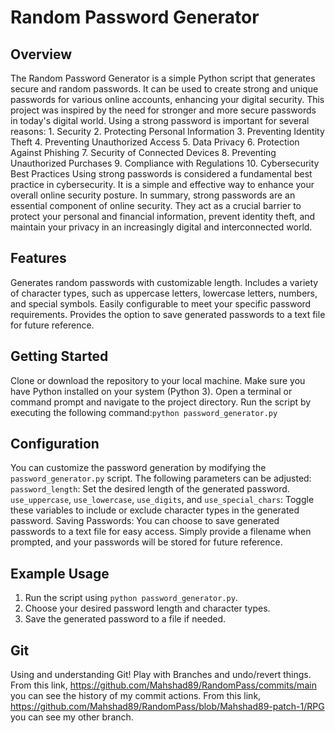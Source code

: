 # Random Password Generator 

## Overview 
 The Random Password Generator is a simple Python script that generates secure and random passwords. It can be used to create strong and unique passwords for various 
online accounts, enhancing your digital security. 
 This project was inspired by the need for stronger and more secure passwords in today's digital world. Using a strong password is important for several reasons: 1. Security 2. Protecting Personal Information 3. Preventing Identity Theft 4. Preventing Unauthorized Access 5. Data Privacy 6. Protection Against Phishing 7. Security of Connected Devices 8. Preventing Unauthorized Purchases 9. Compliance with Regulations 10. Cybersecurity Best Practices Using strong passwords is considered a fundamental best practice in cybersecurity. It is a simple and effective way to enhance your overall online security posture. In summary, strong passwords are an essential component of online security. They act as a crucial barrier to protect your personal and financial information, prevent identity theft, and maintain your privacy in an increasingly digital and interconnected world.

## Features 
Generates random passwords with customizable length. 
Includes a variety of character types, such as uppercase letters, lowercase letters, numbers, and special symbols. 
Easily configurable to meet your specific password requirements. 
Provides the option to save generated passwords to a text file for future reference.

## Getting Started 
Clone or download the repository to your local machine. 
Make sure you have Python installed on your system (Python 3). 
Open a terminal or command prompt and navigate to the project directory. 
Run the script by executing the following command:``` python password_generator.py ```

 ## Configuration 
 You can customize the password generation by modifying the `password_generator.py` script. The following parameters can be adjusted:
 `password_length`: Set the desired length of the generated password.
 `use_uppercase`, `use_lowercase`, `use_digits`, and `use_special_chars`: Toggle these variables to include or exclude character types in the generated password. 
 Saving Passwords: You can choose to save generated passwords to a text file for easy access. Simply provide a filename when prompted, and your passwords will be 
 stored for future reference. 

 ## Example Usage 
 1. Run the script using `python password_generator.py`. 
 2. Choose your desired password length and character types. 
 3. Save the generated password to a file if needed.

 ## Git 
 Using and understanding Git! Play with Branches and undo/revert things.
 From this link, https://github.com/Mahshad89/RandomPass/commits/main you can see the history of my commit actions.
 From this link, https://github.com/Mahshad89/RandomPass/blob/Mahshad89-patch-1/RPG you can see my other branch.
